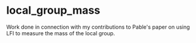 # local_group_mass

Work done in connection with my contributions to Pable's paper on using LFI to measure the mass of the local group.